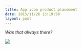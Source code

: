 ```yaml
---
title: App icon product placement
date: 2015/11/26 13:19:50
layout: post
---
```


_Was that always there?_

![](https://henryaj.files.wordpress.com/2015/11/img_0172.png)
